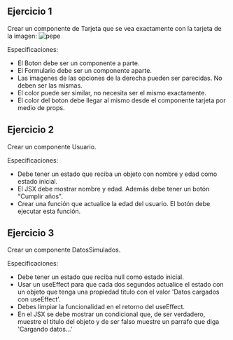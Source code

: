 ## Ejercicio 1

Crear un componente de Tarjeta que se vea exactamente con la tarjeta de la imagen:
<img src="https://i.postimg.cc/vZVrJ2mz/Screenshot-2025-05-17-135804.png" alt="pepe">

Especificaciones:
- El Boton debe ser un componente a parte.
- El Formulario debe ser un componente aparte.
- Las imagenes de las opciones de la derecha pueden ser parecidas. No deben ser las mismas.
- El color puede ser similar, no necesita ser el mismo exactamente.
- El color del boton debe llegar al mismo desde el componente tarjeta por medio de props.


## Ejercicio 2
Crear un componente Usuario.

Especificaciones:
- Debe tener un estado que reciba un objeto con nombre y edad como estado inicial.
- El JSX debe mostrar nombre y edad. Además debe tener un botón "Cumplir años".
- Crear una función que actualice la edad del usuario. El botón debe ejecutar esta función.

## Ejercicio 3
Crear un componente DatosSimulados.

Especificaciones:
- Debe tener un estado que reciba null como estado inicial.
- Usar un useEffect para que cada dos segundos actualice el estado con un objeto
que tenga una propiedad titulo con el valor 'Datos cargados con useEffect'.
- Debes limpiar la funcionalidad en el retorno del useEffect.
- En el JSX se debe mostrar un condicional que, de ser verdadero, muestre el titulo del
objeto y de ser falso muestre un parrafo que diga 'Cargando datos...'
